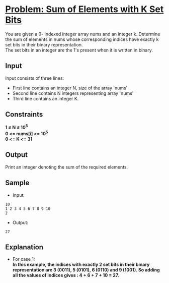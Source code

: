 # [Problem: Sum of Elements with K Set Bits](https://my.newtonschool.co/playground/code/mzo7u3qx6whl)

You are given a 0- indexed integer array nums and an integer k. Determine the sum of elements in nums whose corresponding indices have exactly k set bits in their binary representation.
<br>
The set bits in an integer are the 1's present when it is written in binary.

## Input

Input consists of three lines:
- First line contains an integer N, size of the array 'nums'
- Second line contains N integers representing array 'nums'
- Third line contains an integer K.

## Constraints

**1 ≤ N ≤ 10<sup>5</sup> <br>
0 <= nums[i] <= 10<sup>5</sup> <br>
0 <= K <= 31**

## Output

Print an integer denoting the sum of the required elements.

## Sample

- Input:
```
10
1 2 3 4 5 6 7 8 9 10
2
```

- Output:
```
27
```

## Explanation

- For case 1: <br> **In this example, the indices with exactly 2 set bits in their binary representation are 3 (0011), 5 (0101), 6 (0110) and 9 (1001). So adding all the values of indices gives : 4 + 6 + 7 + 10 = 27.**
